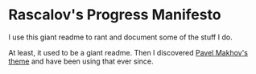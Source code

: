 # Rascalov's Progress Manifesto
I use this giant readme to rant and document some of the stuff I do.

At least, it used to be a giant readme. Then I discovered [Pavel Makhov's theme](https://github.com/streetturtle/jekyll-clean-dark) 
and have been using that ever since. 